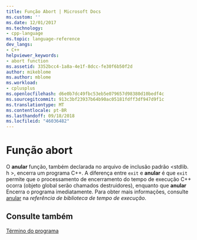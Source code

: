```yaml
---
title: Função Abort | Microsoft Docs
ms.custom: ''
ms.date: 12/01/2017
ms.technology:
- cpp-language
ms.topic: language-reference
dev_langs:
- C++
helpviewer_keywords:
- abort function
ms.assetid: 3352bcc4-1a8a-4e1f-8dcc-fe30f6b50f2d
author: mikeblome
ms.author: mblome
ms.workload:
- cplusplus
ms.openlocfilehash: d6e0b7dc49fbc53eb5e079657d98380d10bedf4c
ms.sourcegitcommit: 913c3bf23937b64b90ac05181fdff3df947d9f1c
ms.translationtype: MT
ms.contentlocale: pt-BR
ms.lasthandoff: 09/18/2018
ms.locfileid: "46036482"
---
```

# <a name="abort-function"></a>Função abort

O **anular** função, também declarada no arquivo de inclusão padrão \<stdlib. h >, encerra um programa C++. A diferença entre `exit` e **anular** é que `exit` permite que o processamento de encerramento do tempo de execução C++ ocorra (objeto global serão chamados destruidores), enquanto que **anular** Encerra o programa imediatamente. Para obter mais informações, consulte [anular](../c-runtime-library/reference/abort.md) na *referência de biblioteca de tempo de execução*.

## <a name="see-also"></a>Consulte também

[Término do programa](../cpp/program-termination.md)